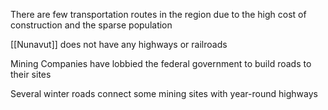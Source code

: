 There are few transportation routes in the region due to the high cost of construction and the sparse population

[[Nunavut]] does not have any highways or railroads

Mining Companies have lobbied the federal government to build roads to their sites

Several winter roads connect some mining sites with year-round highways

